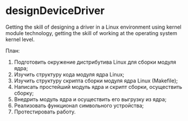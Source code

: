 # designDeviceDriver
Getting the skill of designing a driver in a Linux environment using kernel module technology, getting the skill of working at the operating system kernel level.

План:
1. Подготовить окружение дистрибутива Linux для сборки модуля ядра;
2. Изучить структуру кода модуля ядра Linux;
3. Изучить структуру скрипта сборки модуля ядра Linux (Makefile);
4. Написать простейший модуль ядра и скрипт сборки, осуществить сборку;
5. Внедрить модуль ядра и осуществить его выгрузку из ядра;
6. Реализовать функционал символьного устройства;
7. Протестировать работу.
